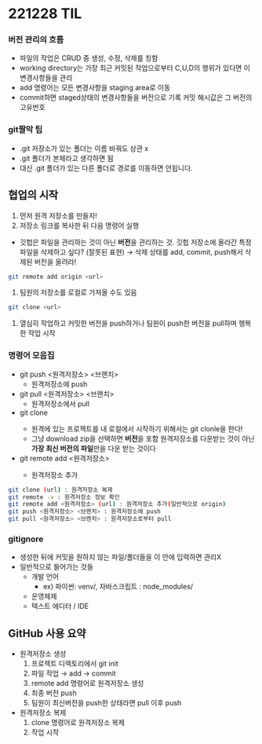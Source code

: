 # 221228 TIL

### 버전 관리의 흐름

- 파일의 작업은 CRUD 중 생성, 수정, 삭제를 칭함
- working directory는 가장 최근 커밋된 작업으로부터 C,U,D의 행위가 있다면 이 변경사항들을 관리
- add 명령어는 모든 변경사항을 staging area로 이동
- commit하면 staged상태의 변경사항들을 버전으로 기록
커밋 해시값은 그 버전의 고유번호

### git짤막 팁

- .git 저장소가 있는 폴더는 이름 바꿔도 상관 x
- .git 폴더가 본체라고 생각하면 됨
- 대신 .git 폴더가 있는 다른 폴더로 경로를 이동하면 안됩니다.

## 협업의 시작

1. 먼저 원격 저장소를 만들자!
2. 저장소 링크를 복사한 뒤 다음 명령어 실행
- 깃헙은 파일을 관리하는 것이 아닌 **버전**을 관리하는 것.
깃헙 저장소에 올라간 특정 파일을 삭제하고 싶다? (잘못된 표현) → 삭제 상태를 add, commit, push해서 삭제된 버전을 올려라!

```bash
git remote add origin <url>
```

1. 팀원의 저장소를 로컬로 가져올 수도 있음

```bash
git clone <url>
```

1. 열심히 작업하고 커밋한 버전을 push하거나 팀원이 push한 버전을 pull하며 행복한 작업 시작

### 명령어 모음집

- git push <원격저장소> <브랜치>
    - 원격저장소에 push
- git pull <원격저장소> <브랜치>
    - 원격저장소에서 pull
- git clone <url>
    - 원격에 있는 프로젝트를 내 로컬에서 시작하기 위해서는 git clonle을 한다!
    - 그냥 download zip을 선택하면  **버전**을 포함 원격저장소를 다운받는 것이 아닌 **가장 최신 버전의 파일**만을 다운 받는 것이다
- git remote add <원격저장소> <url>
    - 원격저장소 추가

```bash
git clone (url) : 원격저장소 복제
git remote -v : 원격저장소 정보 확인
git remote add <원격저장소> (url) : 원격저장소 추가(일반적으로 origin)
git push <원격저장소> <브랜치> : 원격저장소에 push
git pull <원격저장소> <브랜치> : 원격저장소로부터 pull
```




### gitignore

- 생성한 뒤에 커밋을 원하지 않는 파일/폴더들을 이 안에 입력하면 관리X
- 일반적으로 들어가는 것들
    - 개발 언어
        - ex) 파이썬: venv/, 자바스크립트 : node_modules/
    - 운영체제
    - 텍스트 에디터 / IDE

## GitHub 사용 요약

- 원격저장소 생성
    1. 프로젝트 디렉토리에서 git init
    2. 파일 작업 → add → commit
    3. remote add 명령어로 원격저장소 생성
    4. 최종 버전 push
    5. 팀원이 최신버전을 push한 상태라면 pull 이후 push
- 원격저장소 복제
    1. clone 명령어로 원격저장소 복제
    2. 작업 시작